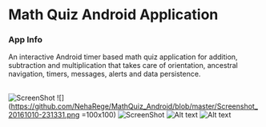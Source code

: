 # Math Quiz Android Application

<h3>App Info</h3>

An interactive Android timer based math quiz application for addition, subtraction and multiplication that takes care of orientation, ancestral navigation, timers, messages, alerts and data persistence.
<br> 
</br>

![ScreenShot](https://github.com/NehaRege/MathQuiz_Android/blob/master/Screenshot_20161010-231245.png "Optional title")  ![](https://github.com/NehaRege/MathQuiz_Android/blob/master/Screenshot_20161010-231331.png =100x100)  ![ScreenShot](https://github.com/NehaRege/MathQuiz_Android/blob/master/Screenshot_20161010-231546.png "Optional title")  ![Alt text](https://github.com/NehaRege/MathQuiz_Android/blob/master/Screenshot_20161010-231755.png "Optional title")  ![Alt text](https://github.com/NehaRege/MathQuiz_Android/blob/master/Screenshot_20161010-231816.png "Optional title")



